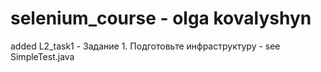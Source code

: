 # selenium_course - olga kovalyshyn

added L2_task1 - Задание 1. Подготовьте инфраструктуру - see SimpleTest.java